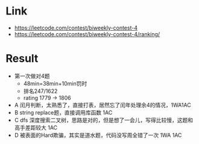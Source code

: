 # Link
- https://leetcode.com/contest/biweekly-contest-4
- https://leetcode.com/contest/biweekly-contest-4/ranking/

# Result
- 第一次做对4题
    - 48min=38min+10min罚时
    - 排名247/1622
    - rating 1779 -> 1806
- A 闰月判断，太熟悉了，直接打表，居然忘了闰年处理余4的情况，1WA1AC
- B string replace题，直接调用库函数 1AC
- C dfs 深度搜索二叉树，思路是对的，但是想了一会儿，写得比较慢，这题和高手差距较大 1AC
- D 被表面的Hard欺骗，其实是道水题，代码没写周全错了一次 1WA 1AC